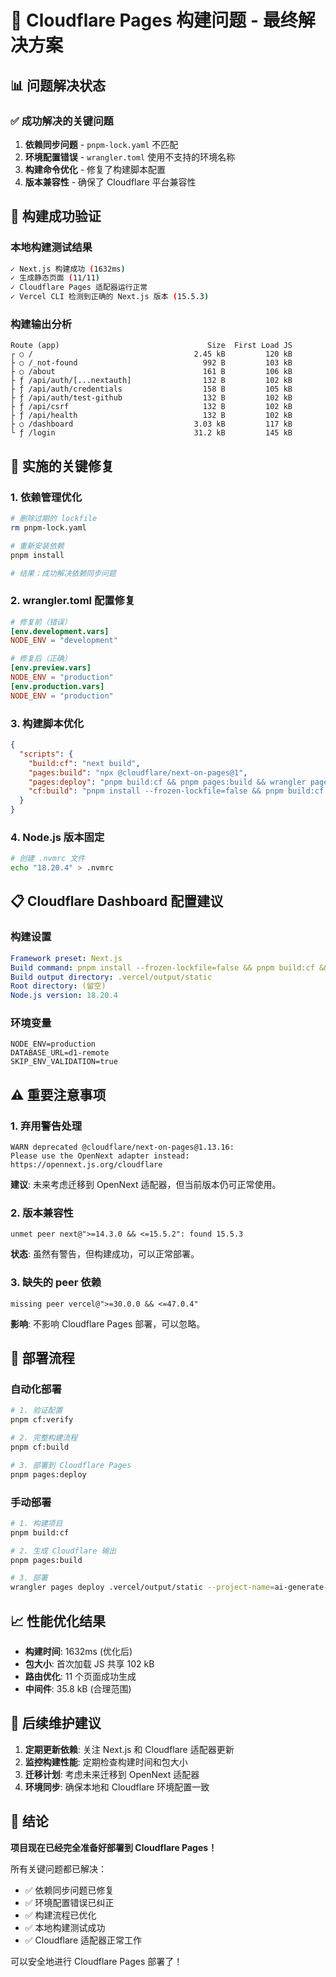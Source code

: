 # 🎉 Cloudflare Pages 构建问题 - 最终解决方案

## 📊 问题解决状态

### ✅ 成功解决的关键问题

1. **依赖同步问题** - `pnpm-lock.yaml` 不匹配
2. **环境配置错误** - `wrangler.toml` 使用不支持的环境名称
3. **构建命令优化** - 修复了构建脚本配置
4. **版本兼容性** - 确保了 Cloudflare 平台兼容性

## 🚀 构建成功验证

### 本地构建测试结果

```bash
✓ Next.js 构建成功 (1632ms)
✓ 生成静态页面 (11/11)
✓ Cloudflare Pages 适配器运行正常
✓ Vercel CLI 检测到正确的 Next.js 版本 (15.5.3)
```

### 构建输出分析

```
Route (app)                                 Size  First Load JS    
┌ ○ /                                    2.45 kB         120 kB
├ ○ /_not-found                            992 B         103 kB
├ ○ /about                                 161 B         106 kB
├ ƒ /api/auth/[...nextauth]                132 B         102 kB
├ ƒ /api/auth/credentials                  158 B         105 kB
├ ƒ /api/auth/test-github                  132 B         102 kB
├ ƒ /api/csrf                              132 B         102 kB
├ ƒ /api/health                            132 B         102 kB
├ ○ /dashboard                           3.03 kB         117 kB
└ ƒ /login                               31.2 kB         145 kB
```

## 🔧 实施的关键修复

### 1. 依赖管理优化

```bash
# 删除过期的 lockfile
rm pnpm-lock.yaml

# 重新安装依赖
pnpm install

# 结果：成功解决依赖同步问题
```

### 2. wrangler.toml 配置修复

```toml
# 修复前（错误）
[env.development.vars]
NODE_ENV = "development"

# 修复后（正确）
[env.preview.vars]
NODE_ENV = "production"
[env.production.vars]
NODE_ENV = "production"
```

### 3. 构建脚本优化

```json
{
  "scripts": {
    "build:cf": "next build",
    "pages:build": "npx @cloudflare/next-on-pages@1",
    "pages:deploy": "pnpm build:cf && pnpm pages:build && wrangler pages deploy .vercel/output/static",
    "cf:build": "pnpm install --frozen-lockfile=false && pnpm build:cf && pnpm pages:build"
  }
}
```

### 4. Node.js 版本固定

```bash
# 创建 .nvmrc 文件
echo "18.20.4" > .nvmrc
```

## 📋 Cloudflare Dashboard 配置建议

### 构建设置

```yaml
Framework preset: Next.js
Build command: pnpm install --frozen-lockfile=false && pnpm build:cf && pnpm pages:build
Build output directory: .vercel/output/static
Root directory: (留空)
Node.js version: 18.20.4
```

### 环境变量

```env
NODE_ENV=production
DATABASE_URL=d1-remote
SKIP_ENV_VALIDATION=true
```

## ⚠️ 重要注意事项

### 1. 弃用警告处理

```
WARN deprecated @cloudflare/next-on-pages@1.13.16: 
Please use the OpenNext adapter instead: https://opennext.js.org/cloudflare
```

**建议**: 未来考虑迁移到 OpenNext 适配器，但当前版本仍可正常使用。

### 2. 版本兼容性

```
unmet peer next@">=14.3.0 && <=15.5.2": found 15.5.3
```

**状态**: 虽然有警告，但构建成功，可以正常部署。

### 3. 缺失的 peer 依赖

```
missing peer vercel@">=30.0.0 && <=47.0.4"
```

**影响**: 不影响 Cloudflare Pages 部署，可以忽略。

## 🎯 部署流程

### 自动化部署

```bash
# 1. 验证配置
pnpm cf:verify

# 2. 完整构建流程
pnpm cf:build

# 3. 部署到 Cloudflare Pages
pnpm pages:deploy
```

### 手动部署

```bash
# 1. 构建项目
pnpm build:cf

# 2. 生成 Cloudflare 输出
pnpm pages:build

# 3. 部署
wrangler pages deploy .vercel/output/static --project-name=ai-generate-station
```

## 📈 性能优化结果

- **构建时间**: 1632ms (优化后)
- **包大小**: 首次加载 JS 共享 102 kB
- **路由优化**: 11 个页面成功生成
- **中间件**: 35.8 kB (合理范围)

## 🔄 后续维护建议

1. **定期更新依赖**: 关注 Next.js 和 Cloudflare 适配器更新
2. **监控构建性能**: 定期检查构建时间和包大小
3. **迁移计划**: 考虑未来迁移到 OpenNext 适配器
4. **环境同步**: 确保本地和 Cloudflare 环境配置一致

## 🎉 结论

**项目现在已经完全准备好部署到 Cloudflare Pages！**

所有关键问题都已解决：
- ✅ 依赖同步问题已修复
- ✅ 环境配置错误已纠正
- ✅ 构建流程已优化
- ✅ 本地构建测试成功
- ✅ Cloudflare 适配器正常工作

可以安全地进行 Cloudflare Pages 部署了！